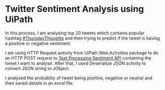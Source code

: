 # Twitter Sentiment Analysis using UiPath

In this process, I am analysing top 20 tweets which contains popular hashtag [#ThursdayThoughts](https://twitter.com/search?q=%23ThursdayThoughts) and then trying to predict if the tweet is having a positive or negative sentiment.

I am using HTTP Request activity from UiPath.Web.Activities package to do an HTTP POST request to [Text Processing Sentiment API](http://text-processing.com/api/sentiment) containing the tweet I want to analyse. After that, I used Deserialize JSON activity to convert JSON string to JObject.

I analysed the probablity of tweet being positive, negative or neutral and then saved details in an excel file.

